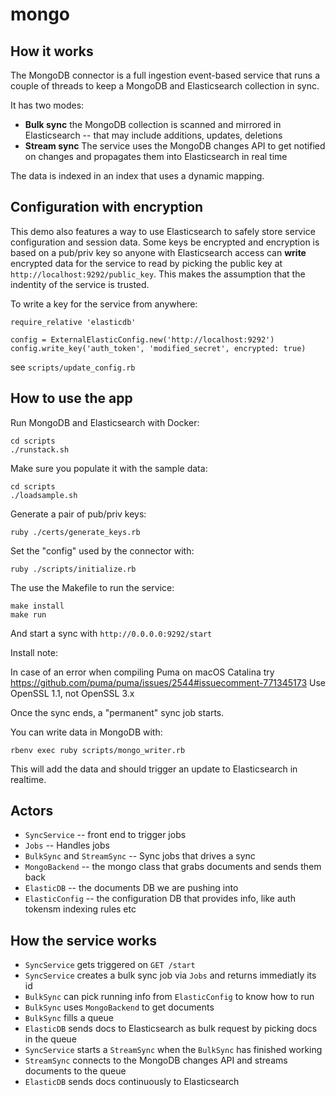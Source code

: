 # mongo

## How it works


The MongoDB connector is a full ingestion event-based service that runs a
couple of threads to keep a MongoDB and Elasticsearch collection in sync.

It has two modes:
- **Bulk sync** the MongoDB collection is scanned and mirrored in Elasticsearch -- that may include additions, updates, deletions
- **Stream sync** The service uses the MongoDB changes API to get notified on changes and propagates them into Elasticsearch in real time

The data is indexed in an index that uses a dynamic mapping.


## Configuration with encryption

This demo also features a way to use Elasticsearch to safely store service
configuration and session data. Some keys be encrypted and
encryption is based on a pub/priv key so anyone with Elasticsearch access can
**write** encrypted data for the service to read by picking the public key at
`http://localhost:9292/public_key`. This makes the assumption that the
indentity of the service is trusted.

To write a key for the service from anywhere:

```
require_relative 'elasticdb'

config = ExternalElasticConfig.new('http://localhost:9292')
config.write_key('auth_token', 'modified_secret', encrypted: true)
```

see `scripts/update_config.rb`

## How to use the app

Run MongoDB and Elasticsearch with Docker:

```
cd scripts
./runstack.sh
```

Make sure you populate it with the sample data:
```
cd scripts
./loadsample.sh
```

Generate a pair of pub/priv keys:
```
ruby ./certs/generate_keys.rb
```

Set the "config" used by the connector with:
```
ruby ./scripts/initialize.rb
```

The use the Makefile to run the service:
```
make install
make run
```

And start a sync with `http://0.0.0.0:9292/start`

  Install note:

  In case of an error when compiling Puma on macOS Catalina
  try https://github.com/puma/puma/issues/2544#issuecomment-771345173
  Use OpenSSL 1.1, not OpenSSL 3.x


Once the sync ends, a "permanent" sync job starts.

You can write data in MongoDB with:
```
rbenv exec ruby scripts/mongo_writer.rb
```

This will add the data and should trigger an update to Elasticsearch in realtime.


## Actors

- `SyncService` -- front end to trigger jobs
- `Jobs` -- Handles jobs
- `BulkSync` and `StreamSync` -- Sync jobs that drives a sync
- `MongoBackend` -- the mongo class that grabs documents and sends them back
- `ElasticDB` -- the documents DB we are pushing into
- `ElasticConfig` -- the configuration DB that provides info, like auth tokensm indexing rules etc

## How the service works

- `SyncService` gets triggered on `GET /start`
- `SyncService` creates a bulk sync job via `Jobs` and returns immediatly its id
- `BulkSync` can pick running info from `ElasticConfig` to know how to run
- `BulkSync` uses `MongoBackend` to get documents
- `BulkSync` fills a queue
- `ElasticDB` sends docs to Elasticsearch as bulk request by picking docs in the queue
- `SyncService` starts a `StreamSync` when the `BulkSync` has finished working
- `StreamSync` connects to the MongoDB changes API and streams documents to the queue
- `ElasticDB` sends docs continuously to Elasticsearch
